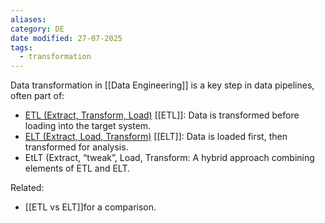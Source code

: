 ```yaml
---
aliases: 
category: DE
date modified: 27-07-2025
tags:
  - transformation
---
```

Data transformation in [[Data Engineering]] is a key step in data pipelines, often part of:  
- [ETL (Extract, Transform, Load)](ETL.md) [[ETL]]: Data is transformed before loading into the target system.  
- [ELT (Extract, Load, Transform)](term/elt.md) [[ELT]]: Data is loaded first, then transformed for analysis.  
- EtLT (Extract, “tweak”, Load, Transform: A hybrid approach combining elements of ETL and ELT.  

Related:
- [[ETL vs ELT]]for a comparison.